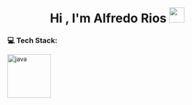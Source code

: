 <h1 align="center">Hi , I'm Alfredo Rios <img src="https://media.giphy.com/media/hvRJCLFzcasrR4ia7z/giphy.gif" width="35"></h1>

 ### 💻 Tech Stack:

[<img src="https://cdn.iconscout.com/icon/free/png-128/java-2038875-1720088.png" alt="java" width="100">](https://docs.oracle.com/en/java/)
